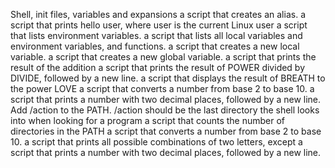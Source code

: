 Shell, init files, variables and expansions
a script that creates an alias.
a script that prints hello user, where user is the current Linux user
 a script that lists environment variables.
a script that lists all local variables and environment variables, and functions.
 a script that creates a new local variable.
a script that creates a new global variable.
a script that prints the result of the addition 
a script that prints the result of POWER divided by DIVIDE, followed by a new line.
a script that displays the result of BREATH to the power LOVE
a script that converts a number from base 2 to base 10.
a script that prints a number with two decimal places, followed by a new line.
Add /action to the PATH. /action should be the last directory the shell looks into when looking for a program
a script that counts the number of directories in the PATH
 a script that converts a number from base 2 to base 10.
 a script that prints all possible combinations of two letters, except 
a script that prints a number with two decimal places, followed by a new line.
